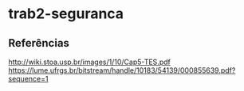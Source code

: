 # trab2-seguranca

## Referências

http://wiki.stoa.usp.br/images/1/10/Cap5-TES.pdf
https://lume.ufrgs.br/bitstream/handle/10183/54139/000855639.pdf?sequence=1